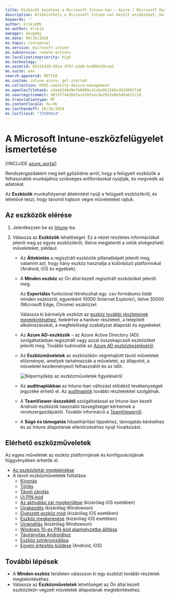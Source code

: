 ```yaml
---
title: Eszközök kezelése a Microsoft Intune-ban – Azure | Microsoft Docs
description: Áttekintheti a Microsoft Intune-nal kezelt eszközöket, beleértve az eszközlisták csv formátumban való exportálását, megtekintheti az Azure Active Directoryhoz csatlakoztatott eszközöket, áttekintheti az eszköz műveleteinek változásnaplóját, a TeamViewer-összekötővel engedélyezheti a rendszergazdáknak az Android-eszközök távoli hibaelhárítását, és megtekintheti az eszközökön futtatható összes műveletet.
keywords: ''
author: ErikjeMS
ms.author: erikje
manager: dougeby
ms.date: 09/19/2018
ms.topic: conceptual
ms.service: microsoft-intune
ms.subservice: remote-actions
ms.localizationpriority: high
ms.technology: ''
ms.assetid: d2412418-d91a-4767-a3d6-bc88bb29caa2
ms.suite: ems
search.appverid: MET150
ms.custom: intune-azure; get-started
ms.collection: M365-identity-device-management
ms.openlocfilehash: a3ee6240d9efb0d09c41a6a9b1260cd4189927a8
ms.sourcegitcommit: 9013f7442bbface78feecde2922e8e546a622c16
ms.translationtype: MT
ms.contentlocale: hu-HU
ms.lasthandoff: 10/16/2019
ms.locfileid: "72509414"
---
```

# <a name="what-is-microsoft-intune-device-management"></a>A Microsoft Intune-eszközfelügyelet ismertetése

[!INCLUDE [azure_portal](../includes/azure_portal.md)]

Rendszergazdaként meg kell győződnie arról, hogy a felügyelt eszközök a felhasználók munkájához szükséges erőforrásokat nyújtják, és megvédik az adatokat.

Az **Eszközök** munkafolyamat áttekintést nyújt a felügyelt eszközökről, és lehetővé teszi, hogy távolról hajtson végre műveleteket rajtuk.

## <a name="get-to-your-devices"></a>Az eszközök elérése

1. Jelentkezzen be az [Intune](https://go.microsoft.com/fwlink/?linkid=2090973)-ba.
3. Válassza az **Eszközök** lehetőséget. Ez a nézet részletes információkat jelenít meg az egyes eszközökről, illetve megjeleníti a velük elvégezhető műveleteket, például:

   - Az **Áttekintés** a regisztrált eszközök pillanatképét jeleníti meg, valamint azt, hogy hány eszköz használja a különböző platformokat (Android, iOS és egyebek).
   - A **Minden eszköz** az Ön által kezelt regisztrált eszközöket jeleníti meg.

     Az **Exportálás** funkcióval létrehozhat egy .csv formátumú listát minden eszközről, egyenként 10000 (Internet Explorer), iletve 30000 (Microsoft Edge, Chrome) eszközzel.

     Válassza ki bármelyik eszközt az [eszköz további részleteinek megtekintéséhez](device-inventory.md), beleértve a hardver részleteit, a telepített alkalmazásokat, a megfelelőségi szabályzat állapotát és egyebeket.

   - Az **Azure AD-eszközök** – az Azure Active Directory (AD) szolgáltatásban regisztrált vagy azzal összekapcsolt eszközöket jeleníti meg. További tudnivalók az [Azure AD eszközkezeléséről](https://docs.microsoft.com/azure/active-directory/device-management-introduction).
   - Az **Eszközműveletek** az eszközökön végrehajtott távoli műveletek előzményei, amelyek tartalmazzák a műveletet, az állapotot, a műveletet kezdeményező felhasználót és az időt.

     ![Képernyőkép az eszközműveletek figyeléséről](./media/device-management/monitor-device-actions.png)

   - Az **auditnaplókban** az Intune-ban változást előidéző tevékenységek jegyzéke érhető el. Az [auditnaplók](../fundamentals/monitor-audit-logs.md) további részletekkel szolgálnak.
   - A **TeamViewer-összekötő** szolgáltatással az Intune-ban kezelt Android-eszközök használói távsegítséget kérhetnek a rendszergazdájuktól. További információ a [TeamViewerről](teamviewer-support.md).
   - A **Súgó és támogatás** hibaelhárítási tippekhez, támogatás kéréséhez és az Intune állapotának ellenőrzéséhez nyújt hivatkozást.

## <a name="available-device-actions"></a>Elérhető eszközműveletek
Az egyes műveletek az eszköz platformjának és konfigurációjának függvényében érhetők el.

- [Az eszközleltár megtekintése](device-inventory.md)
- A távoli eszközműveletek futtatása:
  - [Kivonás](devices-wipe.md#retire)
  - [Törlés](devices-wipe.md#wipe)
  - [Távoli zárolás](device-remote-lock.md)
  - [Új PIN-kód](device-passcode-reset.md)
  - [Az aktiválási zár megkerülése](device-activation-lock-bypass.md) (kizárólag iOS esetében)
  - [Újrakezdés](device-fresh-start.md) (kizárólag Windowson)
  - [Elveszett eszköz mód](device-lost-mode.md) (kizárólag iOS esetében)
  - [Eszköz megkeresése](device-locate.md) (kizárólag iOS esetében)
  - [Újraindítás](device-restart.md) (kizárólag Windowson)
  - [Windows 10-es PIN-kód alaphelyzetbe állítása](device-windows-pin-reset.md)
  - [Távirányítás Androidhoz](teamviewer-support.md)
  - [Eszköz szinkronizálása](device-sync.md)
  - [Egyéni értesítés küldése](custom-notifications.md#send-a-custom-notification-to-a-single-device) (Android, iOS)

## <a name="next-steps"></a>További lépések

- A **Minden eszköz** területen válasszon ki egy eszközt további részletek megtekintéséhez.
- Válassza az **Eszközműveletek** lehetőséget az Ön által kezelt eszközökön végzett műveletek állapotának megtekintéséhez.
